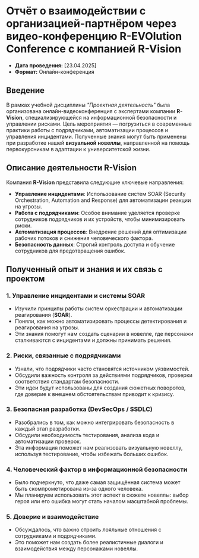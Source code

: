 # Отчёт о взаимодействии с организацией-партнёром через видео-конференцию R-EVOlution Conference с компанией R-Vision

- **Дата проведения:** [23.04.2025]
- **Формат:** Онлайн-конференция

## Введение

В рамках учебной дисциплины *"Проектная деятельность"* была организована онлайн-видеоконференция с экспертами компании **R-Vision**, специализирующейся на информационной безопасности и управлении рисками. 
Цель мероприятия — погрузиться в современные практики работы с подрядчиками, автоматизации процессов и управления инцидентами.
Полученные знания могут быть применены при разработке нашей **визуальной новеллы**, направленной на помощь первокурсникам в адаптации к университетской жизни.

## Описание деятельности R-Vision

Компания **R-Vision** представила следующие ключевые направления:

- **Управление инцидентами**: Использование систем SOAR (Security Orchestration, Automation and Response) для автоматизации реакции на угрозы.
- **Работа с подрядчиками**: Особое внимание уделяется проверке сотрудников подрядчиков и их устройств, чтобы минимизировать риски.
- **Автоматизация процессов**: Внедрение решений для оптимизации рабочих потоков и снижения человеческого фактора.
- **Безопасность данных**: Строгий контроль доступа и обучение сотрудников для предотвращения ошибок.

## Полученный опыт и знания и их связь с проектом

### 1. Управление инцидентами и системы SOAR

- Изучили принципы работы систем оркестрации и автоматизации реагирования (**SOAR**).
- Поняли, как можно автоматизировать процессы детектирования и реагирования на угрозы.
- Эти знания помогут нам создать сценарии в новелле, где персонажи сталкиваются с инцидентами и должны принимать решения.

### 2. Риски, связанные с подрядчиками

- Узнали, что подрядчики часто становятся источником уязвимостей.
- Обсудили важность контроля за действиями подрядчиков, проверки соответствия стандартам безопасности.
- Эти идеи будут использованы для создания сюжетных поворотов, где доверие к внешнем обстоятельствам приводит к кризису.

### 3. Безопасная разработка (DevSecOps / SSDLC)

- Разобрались в том, как можно интегрировать безопасность в каждый этап разработки.
- Обсудили необходимость тестирования, анализа кода и автоматизации проверок.
- Эта информация поможет нам реализовать визуальную новеллу, используя тестирование, чтобы избежать больших ошибок.

### 4. Человеческий фактор в информационной безопасности

- Было подчеркнуто, что даже самая защищённая система может быть скомпрометирована из-за одного человека.
- Мы планируем использовать этот аспект в сюжете новеллы: выбор героя или его ошибка могут стать началом масштабной проблемы.

### 5. Доверие и взаимодействие

- Обсуждалось, что важно строить лояльные отношения с сотрудниками и подрядчиками.
- Это поможет нам создать более реалистичные диалоги и взаимодействия между персонажами новеллы.
